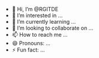 - 👋 Hi, I’m @RGITDE
- 👀 I’m interested in ...
- 🌱 I’m currently learning ...
- 💞️ I’m looking to collaborate on ...
- 📫 How to reach me ...
- 😄 Pronouns: ...
- ⚡ Fun fact: ...

<!---
RGITDE/RGITDE is a ✨ special ✨ repository because its `README.md` (this file) appears on your GitHub profile.
You can click the Preview link to take a look at your changes.
--->
